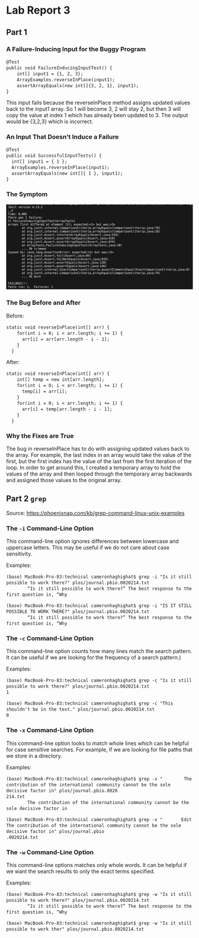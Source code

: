 # Lab Report 3

## Part 1

### A Failure-Inducing Input for the Buggy Program

```
@Test
public void FailureInducingInputTest() {
    int[] input1 = {1, 2, 3};
    ArrayExamples.reverseInPlace(input1);
    assertArrayEquals(new int[]{3, 2, 1}, input1);
}

```

This input fails because the reverseInPlace method assigns updated values back to the input1 array. So 1 will become 3, 2 will stay 2, but then 3 will copy the value at index 1 which has already been updated to 3. The output would be {3,2,3} which is incorrect.

### An Input That Doesn't Induce a Failure

```
@Test
public void SuccessfulInputTests() {
  int[] input1 = { 1 };
  ArrayExamples.reverseInPlace(input1);
  assertArrayEquals(new int[]{ 1 }, input1);
}

```

### The Symptom

![Image](Symptom.png)

### The Bug Before and After

Before:

```
static void reverseInPlace(int[] arr) {
    for(int i = 0; i < arr.length; i += 1) {
      arr[i] = arr[arr.length - i - 1];
    }
  }

```

After: 

```
static void reverseInPlace(int[] arr) {
    int[] temp = new int[arr.length];
    for(int i = 0; i < arr.length; i += 1) {
      temp[i] = arr[i];
    }
    for(int i = 0; i < arr.length; i += 1) {
      arr[i] = temp[arr.length - i - 1];
    }
  }

```

### Why the Fixes are True

The bug in reverseInPlace has to do with assigning updated values back to the array. For example, the last index in an array would take the value of the first, but the first index has the value of the last from the first iteration of the loop. In order to get around this, I created a temporary array to hold the values of the array and then looped through the temporary array backwards and assigned those values to the original array.


## Part 2 `grep`

Source: https://phoenixnap.com/kb/grep-command-linux-unix-examples

### The `-i` Command-Line Option

This command-line option ignores differences between lowercase and uppercase letters. This may be useful if we do not care about case sensitivity.

Examples:

```
(base) MacBook-Pro-83:technical cameronhaghighat$ grep -i "Is it still possible to work there?" plos/journal.pbio.0020214.txt  
        “Is it still possible to work there?” The best response to the first question is, “Why
```
```
(base) MacBook-Pro-83:technical cameronhaghighat$ grep -i "IS IT STILL POSSIBLE TO WORK THERE?" plos/journal.pbio.0020214.txt
        “Is it still possible to work there?” The best response to the first question is, “Why
```
### The `-c` Command-Line Option

This command-line option counts how many lines match the search pattern. It can be useful if we are looking for the frequency of a search pattern.)

Examples:

```
(base) MacBook-Pro-83:technical cameronhaghighat$ grep -c "Is it still possible to work there?" plos/journal.pbio.0020214.txt  
1
```
```
(base) MacBook-Pro-83:technical cameronhaghighat$ grep -c "This shouldn't be in the text." plos/journal.pbio.0020214.txt  
0
```

### The `-x` Command-Line Option

This command-line option looks to match whole lines which can be helpful for case sensitive searches. For example, if we are looking for file paths that we store in a directory.

Examples:

```
(base) MacBook-Pro-83:technical cameronhaghighat$ grep -x "        The contribution of the international community cannot be the sole decisive factor in" plos/journal.pbio.0020
214.txt  
        The contribution of the international community cannot be the sole decisive factor in
```
```
(base) MacBook-Pro-83:technical cameronhaghighat$ grep -x "       Edit  The contribution of the international community cannot be the sole decisive factor in" plos/journal.pbio
.0020214.txt
```

### The `-w` Command-Line Option

This command-line options matches only whole words. It can be helpful if we want the search results to only the exact terms specified.

Examples:

```
(base) MacBook-Pro-83:technical cameronhaghighat$ grep -w "Is it still possible to work there?" plos/journal.pbio.0020214.txt
        “Is it still possible to work there?” The best response to the first question is, “Why
```
```
(base) MacBook-Pro-83:technical cameronhaghighat$ grep -w "Is it still possible to work ther" plos/journal.pbio.0020214.txt
```


